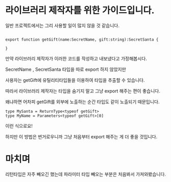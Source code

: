 # 라이브러리 제작자를 위한 가이드입니다.

일반 프로젝트에서는 그리 사용할 일이 많지 않을 것 같습니다.

```tsx

export function getGift(name:SecretName, gift:string):SecretSanta {

}
```
만약 라이브러리 제작자가 이러한 코드를 작성하고 내보냈다고 가정해봅시다.

SecretName , SecretSanta 타입을 따로 export 하지 않았지만

사용자는 getGift에 유틸리티타입들을 이용하여 타입을 추출할 수 있습니다.

따라서 라이브러리 제작자는 타입을 숨기지 말고 그냥 export 해주는 편이 좋습니다.

왜냐하면 어차피 getGift를 외부에 노출하는 순간 타입도 같이 노출되기 때문입니다.

```tsx
type MySanta = ReturnType<typeof getGift>
type MyName = Parameters<typeof getGift>[0]
```

이런 식으로요!

하지만 이 방법은 번거로우니까 그냥 처음부터 export 해주는 게 더 좋을 것입니다.

# 마치며

리턴타입은 자주 빼오긴 했는데 파라미터 타입 빼오는 부분은 처음봐서 가져와봤습니다.